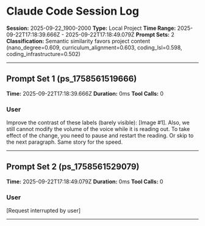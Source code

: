 # Claude Code Session Log

**Session:** 2025-09-22_1900-2000
**Type:** Local Project
**Time Range:** 2025-09-22T17:18:39.666Z - 2025-09-22T17:18:49.079Z
**Prompt Sets:** 2
**Classification:** Semantic similarity favors project content (nano_degree=0.609, curriculum_alignment=0.603, coding_lsl=0.598, coding_infrastructure=0.502)

---

<a name="ps_1758561519666"></a>
## Prompt Set 1 (ps_1758561519666)

**Time:** 2025-09-22T17:18:39.666Z
**Duration:** 0ms
**Tool Calls:** 0

### User



Improve the contrast of these labels (barely visible): [Image #1]. Also, we still cannot modify the volume of the voice while it is reading out. To take effect of the change, you need to pause and restart the reading. Or skip to the next paragraph. Same story for the speed.

---

<a name="ps_1758561529079"></a>
## Prompt Set 2 (ps_1758561529079)

**Time:** 2025-09-22T17:18:49.079Z
**Duration:** 0ms
**Tool Calls:** 0

### User

[Request interrupted by user]

---


